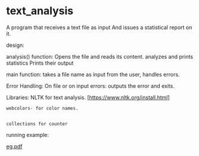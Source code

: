 # text_analysis

A program that receives a text file as input
And issues a statistical report on it.

design:

analysis() function:
    Opens the file and reads its content.
    analyzes and prints statistics
    Prints their output


main function:
    takes a file name as input from the user,
    handles errors.


Error Handling:
    On file or on input errors: outputs the error and exits.



Libraries:
    NLTK for text analysis.  [https://www.nltk.org/install.html]
    
    
    webcolors- for color names.
    
    
    collections for counter

running example:


[eg.pdf](https://github.com/EfratKenig/text_analysis/files/7533972/eg.pdf)
